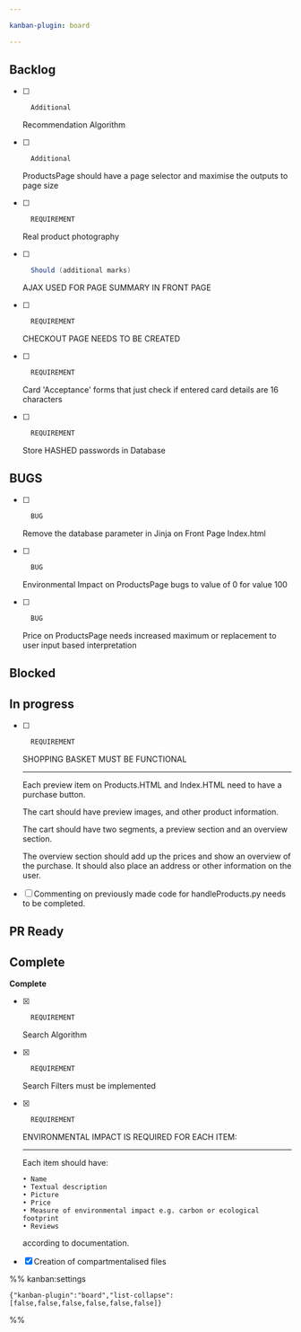 ```yaml
---

kanban-plugin: board

---
```


## Backlog

- [ ] ```java
	Additional
	```
	Recommendation Algorithm
- [ ] ```java
	Additional
	```
	ProductsPage should have a page selector and maximise the outputs to page size
- [ ] ```java
	REQUIREMENT
	```
	Real product photography
- [ ] ```java
	Should (additional marks)
	```
	AJAX USED FOR PAGE SUMMARY IN FRONT PAGE
- [ ] ```java
	REQUIREMENT
	```
	CHECKOUT PAGE NEEDS TO BE CREATED
- [ ] ```java
	REQUIREMENT
	```
	Card 'Acceptance' forms that just check if entered card details are 16 characters
- [ ] ```java
	REQUIREMENT
	```
	Store HASHED passwords in Database


## BUGS

- [ ] ```java
	BUG
	```
	Remove the database parameter in Jinja on Front Page Index.html
- [ ] ```java
	BUG
	```
	Environmental Impact on ProductsPage bugs to value of 0 for value 100
- [ ] ```java
	BUG
	```
	Price on ProductsPage needs increased maximum or replacement to user input based interpretation


## Blocked



## In progress

- [ ] ```java
	REQUIREMENT
	```
	SHOPPING BASKET MUST BE FUNCTIONAL
	
	----
	
	Each preview item on Products.HTML and Index.HTML need to have a purchase button. 
	
	The cart should have preview images, and other product information.
	
	The cart should have two segments, a preview section and an overview section.
	
	The overview section should add up the prices and show an overview of the purchase. It should also place an address or other information on the user.
- [ ] Commenting on previously made code for handleProducts.py needs to be completed.


## PR Ready



## Complete

**Complete**
- [x] ```java
	REQUIREMENT
	```
	Search Algorithm
- [x] ```java
	REQUIREMENT
	```
	Search Filters must be implemented
- [x] ```java
	REQUIREMENT
	```
	ENVIRONMENTAL IMPACT IS REQUIRED FOR EACH ITEM:
	
	----
	
	Each item should have:
	```
	• Name 
	• Textual description 
	• Picture 
	• Price
	• Measure of environmental impact e.g. carbon or ecological footprint
	• Reviews
	```
	according to documentation.
- [x] Creation of compartmentalised files




%% kanban:settings
```
{"kanban-plugin":"board","list-collapse":[false,false,false,false,false,false]}
```
%%